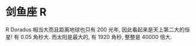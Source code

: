 # 剑鱼座 R

R Doradus 相当大而且距离地球也只有 200 光年, 因此看起来是天上第二大的恒星! 有
0.05 角秒大. 而太阳是最大的, 有 1920 角秒, 整整是 40000 倍大.
